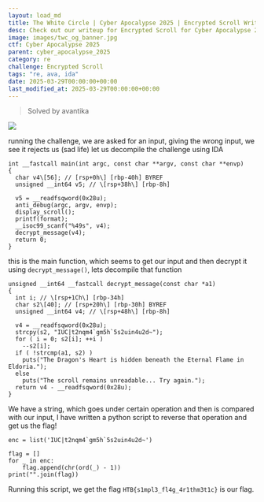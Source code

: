 ```yaml
---
layout: load_md
title: The White Circle | Cyber Apocalypse 2025 | Encrypted Scroll Writeup
desc: Check out our writeup for Encrypted Scroll for Cyber Apocalypse 2025 capture the flag competition.
image: images/twc_og_banner.jpg
ctf: Cyber Apocalypse 2025
parent: cyber_apocalypse_2025
category: re
challenge: Encrypted Scroll
tags: "re, ava, ida"
date: 2025-03-29T00:00:00+00:00
last_modified_at: 2025-03-29T00:00:00+00:00
---
```



> Solved by avantika


![](https://i.imgur.com/KqQ9Bw1.png)


running the challenge, we are asked for an input, giving the wrong input, we see it rejects us (sad life)
let us decompile the challenge using IDA


    int __fastcall main(int argc, const char **argv, const char **envp)
    {
      char v4\[56]; // [rsp+0h\] [rbp-40h] BYREF
      unsigned __int64 v5; // \[rsp+38h\] [rbp-8h]
    
      v5 = __readfsqword(0x28u);
      anti_debug(argc, argv, envp);
      display_scroll();
      printf(format);
      __isoc99_scanf("%49s", v4);
      decrypt_message(v4);
      return 0;
    }  

this is the main function, which seems to get our input and then decrypt it using `decrypt_message()`, lets decompile that function


    unsigned __int64 __fastcall decrypt_message(const char *a1)
    {
      int i; // \[rsp+1Ch\] [rbp-34h]
      char s2\[40]; // [rsp+20h\] [rbp-30h] BYREF
      unsigned __int64 v4; // \[rsp+48h\] [rbp-8h]
    
      v4 = __readfsqword(0x28u);
      strcpy(s2, "IUC|t2nqm4`gm5h`5s2uin4u2d~");
      for ( i = 0; s2[i]; ++i )
        --s2[i];
      if ( !strcmp(a1, s2) )
        puts("The Dragon's Heart is hidden beneath the Eternal Flame in Eldoria.");
      else
        puts("The scroll remains unreadable... Try again.");
      return v4 - __readfsqword(0x28u);
    }

We have a string, which goes under certain operation and then is compared with our input, I have written a python script to reverse that operation and get us the flag!


    enc = list('IUC|t2nqm4`gm5h`5s2uin4u2d~')
    
    flag = []
    for _ in enc:
        flag.append(chr(ord(_) - 1))
    print("".join(flag))

Running this script, we get the flag
`HTB{s1mpl3_fl4g_4r1thm3t1c}` is our flag.


